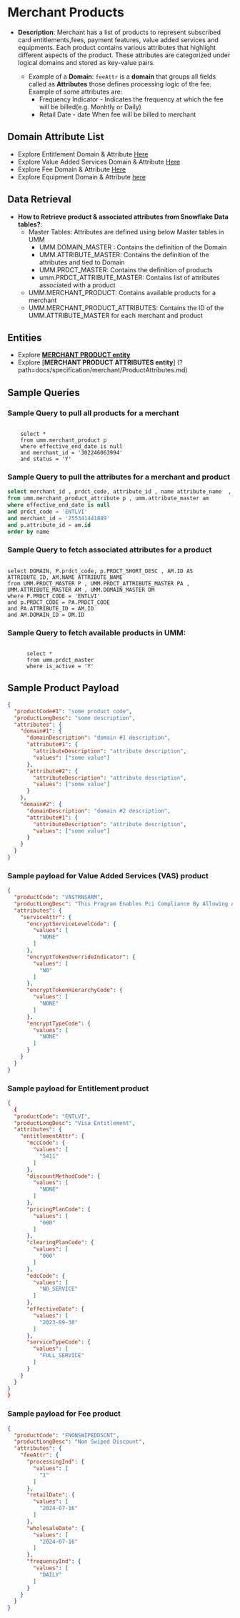 # Merchant Products

* **Description**: Merchant has a list of products to represent subscribed card entitlements,fees, payment features, value added services and equipments. Each product contains various attributes that highlight different aspects of the product. These attributes are categorized under logical domains and stored as key-value pairs.

  * Example of a **Domain**: `feeAttr` is a **domain** that groups all fields called as **Attributes** those defines  processing logic of the fee. Example of some attributes are:
    * Frequency Indicator - Indicates the frequency at which the fee will be billed(e.g. Monhtly or Daily)
    * Retail Date - date When fee will be billed to merchant

## Domain Attribute List

* Explore Entitlement Domain & Attribute [Here](?path=docs/specification/merchant/prodAttributes_Entitlements.md)
* Explore Value Added Services Domain & Attribute [Here](?path=docs/specification/merchant/productAttributes_VAS.md)
* Explore Fee Domain & Attribute [Here](?path=docs/specification/merchant/productAttributes_fees.md)
* Explore Equipment Domain & Attribute [here](?path=docs/specification/merchant/productAttributes_equipment.md)

## Data Retrieval

* **How to Retrieve product & associated attributes from Snowflake Data tables?**:
  * Master Tables: Attributes are defined using below Master tables in UMM
    * UMM.DOMAIN_MASTER : Contains the definition of the Domain
    * UMM.ATTRIBUTE_MASTER: Contains the definition of the attributes and tied to Domain
    * UMM.PRDCT_MASTER: Contains the definition of products
    * umm.PRDCT_ATTRIBUTE_MASTER: Contains list of attributes associated with a product
  * UMM.MERCHANT_PRODUCT: Contains available products for a merchant
  * UMM.MERCHANT_PRODUCT_ATTRIBUTES: Contains the ID of the UMM.ATTRIBUTE_MASTER for each merchant and product

## Entities

* Explore [**MERCHANT PRODUCT entity**](?path=docs/specification/merchant/merchantProduct.md)
* Explore [**MERCHANT PRODUCT ATTRIBUTES entity**]  (?path=docs/specification/merchant/ProductAttributes.md)

## Sample Queries

### Sample Query to pull all products for a merchant

```text

    select *
    from umm.merchant_product p 
    where effective_end_date is null 
    and merchant_id = '302246063994' 
    and status = 'Y'

```

### Sample Query to pull the attributes for a merchant and product

```sql
select merchant_id , prdct_code, attribute_id , name attribute_name  , value  
from umm.merchant_product_attribute p , umm.attribute_master am
where effective_end_date is null
and prdct_code = 'ENTLVI'
and merchant_id = '255341441889'
and p.attribute_id = am.id
order by name
```

### Sample Query to fetch associated attributes for a product 

```text

select DOMAIN, P.prdct_code, p.PRDCT_SHORT_DESC , AM.ID AS ATTRIBUTE_ID, AM.NAME ATTRIBUTE_NAME 
from UMM.PRDCT_MASTER P , UMM.PRDCT_ATTRIBUTE_MASTER PA , UMM.ATTRIBUTE_MASTER AM , UMM.DOMAIN_MASTER DM
where P.PRDCT_CODE = 'ENTLVI'
and p.PRDCT_CODE = PA.PRDCT_CODE
and PA.ATTRIBUTE_ID = AM.ID
and AM.DOMAIN_ID = DM.ID

```

### Sample Query to fetch available products in UMM:

```text

      select *  
      from umm.prdct_master 
      where is_active = 'Y'

```

## Sample Product Payload

```json
{
  "productCode#1": "some product code",
  "productLongDesc": "some description",
  "attributes": {
    "domain#1": {
      "domainDescription": "domain #1 description",
      "attribute#1": {
        "attributeDescription": "attribute description",
        "values": ["some value"]
      },
      "attribute#2": {
        "attributeDescription": "attribute description",
        "values": ["some value"]
      }
    },
    "domain#2": {
      "domainDescription": "domain #2 description",
      "attribute#1": {
        "attributeDescription": "attribute description",
        "values": ["some value"]
      }
    }
  }
}
```

### Sample payload for Value Added Services (VAS) product

```json
{
  "productCode": "VASTRNSARM",
  "productLongDesc": "This Program Enables Pci Compliance By Allowing A Merchant To Receive A Daily File Of Transarmor Tokenized Transaction Data.  The Data Included May Contain Authorization Data, Settlement Data, Or Both.",
  "attributes": {
    "serviceAttr": {
      "encryptServiceLevelCode": {
        "values": [
          "NONE"
        ]
      },
      "encryptTokenOverrideIndicator": {
        "values": [
          "NO"
        ]
      },
      "encryptTokenHierarchyCode": {
        "values": [
          "NONE"
        ]
      },
      "encryptTypeCode": {
        "values": [
          "NONE"
        ]
      }
    }
  }
}
```

### Sample payload for Entitlement product

```json
{
  {
  "productCode": "ENTLVI",
  "productLongDesc": "Visa Entitlement",
  "attributes": {
    "entitlementAttr": {
      "mccCode": {
        "values": [
          "5411"
        ]
      },
      "discountMethodCode": {
        "values": [
          "NONE"
        ]
      },
      "pricingPlanCode": {
        "values": [
          "000"
        ]
      },
      "clearingPlanCode": {
        "values": [
          "000"
        ]
      },
      "edcCode": {
        "values": [
          "NO_SERVICE"
        ]
      },
      "effectiveDate": {
        "values": [
          "2023-09-30"
        ]
      },
      "serviceTypeCode": {
        "values": [
          "FULL_SERVICE"
        ]
      }
    }
  }
}
}
```

### Sample payload for Fee product

```json
{
  "productCode": "FNONSWIPEDDSCNT",
  "productLongDesc": "Non Swiped Discount",
  "attributes": {
    "feeAttr": {
      "processingInd": {
        "values": [
          "1"
        ]
      },
      "retailDate": {
        "values": [
          "2024-07-16"
        ]
      },
      "wholesaleDate": {
        "values": [
          "2024-07-16"
        ]
      },
      "frequencyInd": {
        "values": [
          "DAILY"
        ]
      }
    }
  }
}
```
